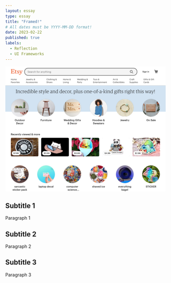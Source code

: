 ```yaml
---
layout: essay
type: essay
title: "Framed!"
# All dates must be YYYY-MM-DD format!
date: 2023-02-22
published: true
labels:
  - Reflection
  - UI Frameworks
---
```


<!-- UI Frameworks are not simple. In fact, they can be almost as complicated to learn as a new programming language. Given that, why bother to use something like Bootstrap 5? What does one get in return for the investment of time and frustration? Why not just use raw HTML and CSS? Are the software engineering benefits of UI frameworks?

For this assignment, create an engaging and informative essay about UI Frameworks. You might want to discuss some of the issues raised above, as well as your own personal experience with Bootstrap 5. Or perhaps you’ve also used another framework such as Semantic UI. In that case, it might be interesting to read your perspective on a comparison of the two.

This essay is tailor made to include an image of a web page built with a UI framework (or even a comparison of web pages built with and without a UI framework).

Feel free to go in another direction entirely, as long as you are discussing UI Frameworks, and as long as the result is interesting, informative, and insightful. Write for the world! -->


<img width="600px" class="pe-4" src="../essays/img/essay05/etsy.png">

<div class="clearfix"></div>

## Subtitle 1

Paragraph 1

## Subtitle 2

Paragraph 2

## Subtitle 3
Paragraph 3